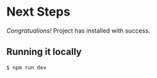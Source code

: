 # Next Steps

_Congratualions!_ Project has installed with success.

## Running it locally

```sh
$ npm run dev
```
